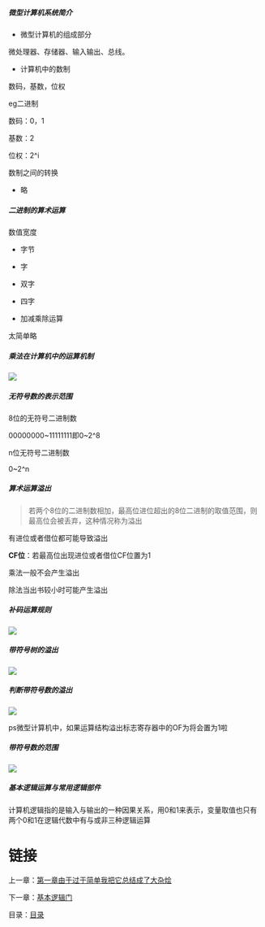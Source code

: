 ##### 微型计算机系统简介

- 微型计算机的组成部分

微处理器、存储器、输入输出、总线。

- 计算机中的数制

数码，基数，位权

eg二进制

数码：0，1

基数：2

位权：2^i

数制之间的转换

- 略

##### 二进制的算术运算

数值宽度

- 字节
- 字
- 双字
- 四字

- 加减乘除运算

太简单略

##### 乘法在计算机中的运算机制

![](http://m.qpic.cn/psc?/V13PUOHK2RFsMP/U3..NSiujzLMR7a*2QgXbVD9TMldJcCFfHFNlTJT9gpQZbnZPBPcxdwT9kD7FZ1yw3bbkqFTDQ8NZ8jy7cIQdA!!/b&bo=7AL2AewC9gEDCSw!&rf=viewer_4)

##### 无符号数的表示范围

8位的无符号二进制数

00000000~11111111即0~2^8

n位无符号二进制数

0~2^n

##### 算术运算溢出

> 若两个8位的二进制数相加，最高位进位超出的8位二进制的取值范围，则最高位会被丢弃，这种情况称为溢出

有进位或者借位都可能导致溢出

**CF位**：若最高位出现进位或者借位CF位置为1

乘法一般不会产生溢出

除法当出书较小时可能产生溢出

##### 补码运算规则

![](http://m.qpic.cn/psc?/V13PUOHK2RFsMP/4pNOqgOvBLvj4yTC9qc55T.bNkxUc0jOh1a2QMwfNuhGRHYMf53WQjNd1OvYhIk5ntd5XBH1tyWyfL7zRmgaLG8jW*cnPVqAphzgT3G6*nw!/b&bo=yAL7AcgC.wEDKQw!&rf=viewer_4)

##### 带符号树的溢出

![](http://m.qpic.cn/psc?/V13PUOHK2RFsMP/4pNOqgOvBLvj4yTC9qc55TLwKINTFJOEvzT..2n8xX4wOS3jYgL5wAzJ6YKvh4MjWjdXWQuGhSU77GDMCZwIY*eafju4c8cFPrAq99tM0fU!/b&bo=ywKYAcsCmAEDGTw!&rf=viewer_4)



##### 判断带符号数的溢出

![](http://m.qpic.cn/psc?/V13PUOHK2RFsMP/4pNOqgOvBLvj4yTC9qc55T65mnYkXr3B9QojmGHTMy6RT*.GMx3hKnggk3PQX2o5.o0r7SyL76qZ4VVAeqj2h4llJEJIlRfTnO6Cvm2ksfI!/b&bo=sgLMAbICzAEDKQw!&rf=viewer_4)

ps微型计算机中，如果运算结构溢出标志寄存器中的OF为将会置为1啦

##### 带符号数的范围

![](http://m.qpic.cn/psc?/V13PUOHK2RFsMP/4pNOqgOvBLvj4yTC9qc55dGwY5ZqsI2RyXeXJqj7o6VNVyNSTuzV1kl1yH6cKVVOVmrxo9C9KhtAI7EBNcx9Tc0dsKDvki*zF*WCvEsRVGo!/b&bo=DAKuAQwCrgEDGTw!&rf=viewer_4)

##### 基本逻辑运算与常用逻辑部件

计算机逻辑指的是输入与输出的一种因果关系，用0和1来表示，变量取值也只有两个0和1在逻辑代数中有与或非三种逻辑运算



# 链接

上一章：[第一章由于过于简单我把它总结成了大杂烩](https://github.com/youmingsama/Microcomputer-principle-and-interface-technology/blob/master/ch1/ch1.md)

下一章：[基本逻辑门](https://github.com/youmingsama/Microcomputer-principle-and-interface-technology/blob/master/ch1/ch2.md)

目录：[目录](https://github.com/youmingsama/Microcomputer-principle-and-interface-technology/blob/master/catalog/catalog.md)